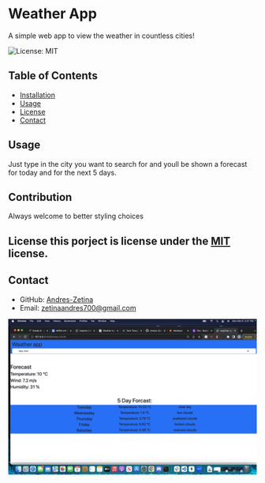 # Weather App
  A simple web app to view the weather in countless cities!

  ![License: MIT](https://img.shields.io/badge/License-MIT-yellow.svg)
  
  ## Table of Contents
  - [Installation](#installation)
  - [Usage](#usage)
  - [License](#license)
  - [Contact](#contact)
  
 
  ## Usage
  Just type in the city you want to search for and youll be shown a forecast for today and for the next 5 days.
  
  ## Contribution
  
  Always welcome to better styling choices 
  
  ## License this porject is license under the [MIT](https://opensource.org/licenses/MIT) license.
  
  ## Contact
  
  - GitHub: [Andres-Zetina](https://github.com/Andres-Zetina)
  - Email: zetinaandres700@gmail.com

![Weather App](./images/Image%203-6-23%20at%205.37%20PM.jpg)